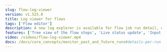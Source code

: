 ```yaml
---
slug: flow-log-viewer
version: v1.525.0
title: Log viewer for flows
tags: ['Flow editor']
description: A new log explorer is available for flow job run detail, under the tab 'Logs', allowing fast exploration of steps logs.
features: ['Tree view of the flow steps', 'Live status update', 'Input and result of each steps']
video: /videos/flow-log-viewer.mp4
docs: /docs/core_concepts/monitor_past_and_future_runs#details-per-run
---
```


